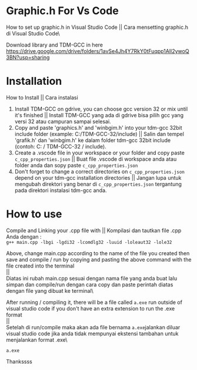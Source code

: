 # Graphic.h For Vs Code
How to set up graphic.h in Visual Studio Code || Cara mensetting graphic.h di Visual Studio Code\

Download library and TDM-GCC in here\
https://drive.google.com/drive/folders/1avSe4Jh4Y7RkY0tFuqpp1AlI2ywoQ3BN?usp=sharing

# Installation
How to Install || Cara instalasi
1. Install TDM-GCC on gdrive, you can choose gcc version 32 or mix until it's finished || Install TDM-GCC yang ada di gdrive bisa pilih gcc yang versi 32 atau campuran sampai selesai.
2. Copy and paste 'graphics.h' and 'winbgim.h' into your tdm-gcc 32bit include folder (example: C:/TDM-GCC-32/include) || Salin dan tempel 'grafik.h' dan 'winbgim.h' ke dalam folder tdm-gcc 32bit include (contoh: C: / TDM-GCC-32 / include).
3. Create a .vscode file in your workspace or your folder and copy paste `c_cpp_properties.json`  || Buat file .vscode di workspace anda atau folder anda dan sopy paste `c_cpp_properties.json`
4. Don't forget to change a correct directories on `c_cpp_properties.json` depend on your tdm-gcc installation directories || Jangan lupa untuk mengubah direktori yang benar di `c_cpp_properties.json` tergantung pada direktori instalasi tdm-gcc anda.

# How to use
Compile and Linking your .cpp file with ||  Kompilasi dan tautkan file .cpp Anda dengan :     
  `g++ main.cpp -lbgi -lgdi32 -lcomdlg32 -luuid -loleaut32 -lole32`

Above, change main.cpp according to the name of the file you created then save and compile / run by copying and pasting the above command with the file created into the terminal\
||\
Diatas ini rubah main.cpp sesuai dengan nama file yang anda buat lalu simpan dan compile/run dengan cara copy dan paste perintah diatas dengan file yang dibuat ke terminal\


After running / compiling it, there will be a file called `a.exe` run outside of visual studio code if you don't have an extra extension to run the .exe format\
||\
Setelah di run/compile maka akan ada file bernama `a.exe`jalankan diluar visual studio code jika anda tidak mempunyai ekstensi tambahan untuk menjalankan format .exe\

`a.exe`

Thankssss
